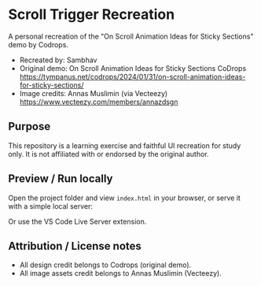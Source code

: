# Scroll Trigger Recreation

A personal recreation of the "On Scroll Animation Ideas for Sticky Sections" demo by Codrops.

- Recreated by: Sambhav  
- Original demo: On Scroll Animation Ideas for Sticky Sections CoDrops  
  https://tympanus.net/codrops/2024/01/31/on-scroll-animation-ideas-for-sticky-sections/  
- Image credits: Annas Muslimin (via Vecteezy)  
  https://www.vecteezy.com/members/annazdsgn

## Purpose
This repository is a learning exercise and faithful UI recreation for study only. It is not affiliated with or endorsed by the original author.

## Preview / Run locally
Open the project folder and view `index.html` in your browser, or serve it with a simple local server:

Or use the VS Code Live Server extension.

## Attribution / License notes
- All design credit belongs to Codrops (original demo).  
- All image assets credit belongs to Annas Muslimin (Vecteezy).  
